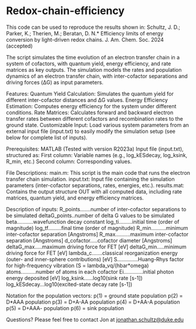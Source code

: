 # Redox-chain-efficiency

This code can be used to reproduce the results shown in:
Schultz, J. D.; Parker, K.; Therien, M.; Beratan, D. N.* Efficiency limits of energy conversion by light-driven redox chains. J. Am. Chem. Soc. 2024 (accepted)

The script simulates the time evolution of an electron transfer chain in a system of cofactors, with quantum yield, energy efficiency, and rate matrices as key outputs. The simulation models the rates and population dynamics of an electron transfer chain, with inter-cofactor separations and driving forces (ΔG) as input parameters.

Features:
  Quantum Yield Calculation: Simulates the quantum yield for different inter-cofactor distances and ΔG values.
  Energy Efficiency Estimation: Computes energy efficiency for the system under different conditions.
  Rate Matrices: Calculates forward and backward electron transfer rates between different cofactors and recombination rates to the ground state.
  Customizable Input: Load various system parameters from an external input file (input.txt) to easily modify the simulation setup (see below for                          complete list of inputs).

Prerequisites:
  MATLAB (Tested with version R2023a)
  Input file (input.txt), structured as:
    First column: Variable names (e.g., log_kESdecay, log_ksink, R_min, etc.)
    Second column: Corresponding values.

File Descriptions:
  main.m: This script is the main code that runs the electron transfer chain simulation.
  input.txt: Input file containing the simulation parameters (inter-cofactor separations, rates, energies, etc.).
  results.mat: Contains the output structure OUT with all computed data, including rate matrices, quantum yield, and energy efficiency matrices.

Description of inputs: 
R_points.......number of inter-cofactor separations to be simulated
deltaG_points..number of delta G values to be simulated
beta...........wavefunction decay constant
log_ti.........initial time (order of magnitude)
log_tf.........final time (order of magnitude)
R_min..........minimum inter-cofactor separation [Angstroms]
R_max..........maximum inter-cofactor separation [Angstroms]
d_cofactor.....cofactor diameter [Angstroms]
deltaG_max.....maximum driving force for FET [eV]
deltaG_min.....minimum driving force for FET [eV]
lambda_c.......classical reorganization energy (outer- and inner-sphere contributions) [eV]
S..............Huang-Rhys factor for high-frequency vibration (S = lambda_vq/(hbar*omega)
atoms..........number of atoms in each cofactor
Ei.............initial photon energy deposited [eV]
log_ksink......log10(sink rate [s-1])
log_kESdecay...log10(excited-state decay rate [s-1])

Notation for the population vectors:
p(1) = ground state population
p(2) = D*AAA population
p(3) = D+A-AA population
p(4) = D+AA-A population
p(5) = D+AAA- population
p(6) = sink population

Questions? Please feel free to contact Jon at jonathan.schultz@duke.edu
